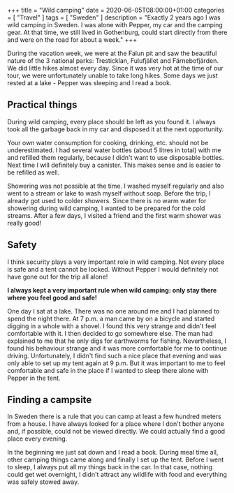 +++
title =  "Wild camping"
date = 2020-06-05T08:00:00+01:00
categories = [
    "Travel"
]
tags = [
    "Sweden"
]
description = "Exactly 2 years ago I was wild camping in Sweden. I was alone with Pepper, my car and the camping gear. At that time, we still lived in Gothenburg, could start directly from there and were on the road for about a week."
+++

During the vacation week, we were at the Falun pit and saw the beautiful nature of the 3 national parks: Tresticklan, Fulufjället and Färnebofjärden. We did little hikes almost every day. Since it was very hot at the time of our tour, we were unfortunately unable to take long hikes. Some days we just rested at a lake - Pepper was sleeping and I read a book.  

## Practical things
During wild camping, every place should be left as you found it. I always took all the garbage back in my car and disposed it at the next opportunity.  

Your own water consumption for cooking, drinking, etc. should not be underestimated. I had several water bottles (about 5 litres in total) with me and refilled them regularly, because I didn't want to use disposable bottles. Next time I will definitely buy a canister. This makes sense and is easier to be refilled as well.  

Showering was not possible at the time. I washed myself regularly and also went to a stream or lake to wash myself without soap. Before the trip, I already got used to colder showers. Since there is no warm water for showering during wild camping, I wanted to be prepared for the cold streams. After a few days, I visited a friend and the first warm shower was really good!

## Safety
I think security plays a very important role in wild camping. Not every place is safe and a tent cannot be locked. Without Pepper I would definitely not have gone out for the trip all alone!

**I always kept a very important rule when wild camping: only stay there where you feel good and safe!**

One day I sat at a lake. There was no one around me and I had planned to spend the night there. At 7 p.m. a man came by on a bicycle and started digging in a whole with a shovel. I found this very strange and didn't feel comfortable with it. I then decided to go somewhere else. The man had explained to me that he only digs for earthworms for fishing. Nevertheless, I found his behaviour strange and it was more comfortable for me to continue driving. Unfortunately, I didn't find such a nice place that evening and was only able to set up my tent again at 9 p.m. But it was important to me to feel comfortable and safe in the place if I wanted to sleep there alone with Pepper in the tent.

## Finding a campsite
In Sweden there is a rule that you can camp at least a few hundred meters from a house. I have always looked for a place where I don't bother anyone and, if possible, could not be viewed directly. We could actually find a good place every evening.  

In the beginning we just sat down and I read a book. During meal time all, other camping things came along and finally I set up the tent. Before I went to sleep, I always put all my things back in the car. In that case, nothing could get wet overnight, I didn't attract any wildlife with food and everything was safely stowed away.
